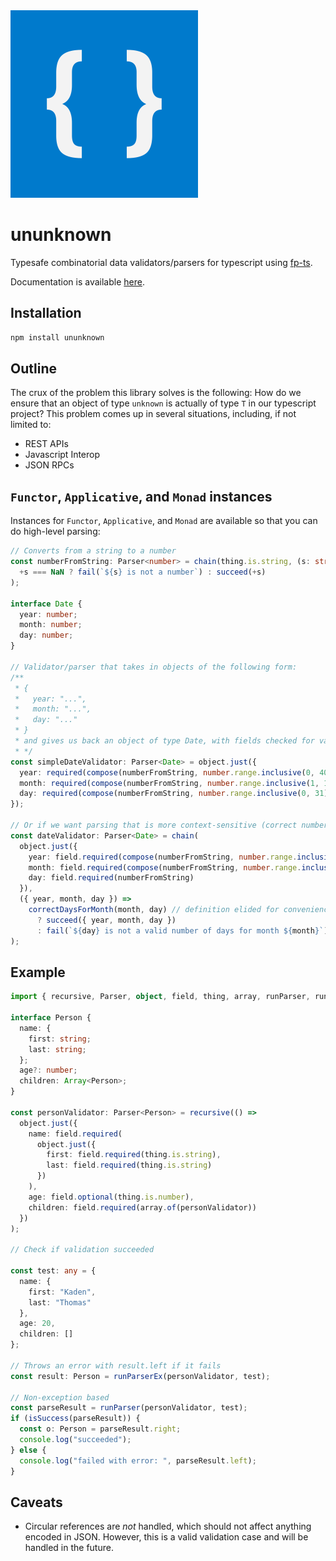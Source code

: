 <img src="media/logo.png" height=300 width=300 />

# ununknown

Typesafe combinatorial data validators/parsers for typescript using [fp-ts](https://gcanti.github.io/fp-ts/).

Documentation is available [here](https://www.tkaden.net/ununknown).

## Installation

```bash
npm install ununknown
```

## Outline

The crux of the problem this library solves is the following:
How do we ensure that an object of type `unknown` is actually
of type `T` in our typescript project? This problem comes up
in several situations, including, if not limited to:

- REST APIs
- Javascript Interop
- JSON RPCs

## `Functor`, `Applicative`, and `Monad` instances

Instances for `Functor`, `Applicative`, and `Monad` are available so that you can do high-level parsing:

```typescript
// Converts from a string to a number
const numberFromString: Parser<number> = chain(thing.is.string, (s: string) =>
  +s === NaN ? fail(`${s} is not a number`) : succeed(+s)
);

interface Date {
  year: number;
  month: number;
  day: number;
}

// Validator/parser that takes in objects of the following form:
/**
 * {
 *   year: "...",
 *   month: "...",
 *   day: "..."
 * }
 * and gives us back an object of type Date, with fields checked for validity
 * */
const simpleDateValidator: Parser<Date> = object.just({
  year: required(compose(numberFromString, number.range.inclusive(0, 4000))),
  month: required(compose(numberFromString, number.range.inclusive(1, 12))),
  day: required(compose(numberFromString, number.range.inclusive(0, 31)))
});

// Or if we want parsing that is more context-sensitive (correct number of days depending on the month)
const dateValidator: Parser<Date> = chain(
  object.just({
    year: field.required(compose(numberFromString, number.range.inclusive(0, 4000))),
    month: field.required(compose(numberFromString, number.range.inclusive(1, 12))),
    day: field.required(numberFromString)
  }),
  ({ year, month, day }) =>
    correctDaysForMonth(month, day) // definition elided for convenience
      ? succeed({ year, month, day })
      : fail(`${day} is not a valid number of days for month ${month}`)
);
```

## Example

```typescript
import { recursive, Parser, object, field, thing, array, runParser, runParserEx, isSuccess } from "ununknown";

interface Person {
  name: {
    first: string;
    last: string;
  };
  age?: number;
  children: Array<Person>;
}

const personValidator: Parser<Person> = recursive(() =>
  object.just({
    name: field.required(
      object.just({
        first: field.required(thing.is.string),
        last: field.required(thing.is.string)
      })
    ),
    age: field.optional(thing.is.number),
    children: field.required(array.of(personValidator))
  })
);

// Check if validation succeeded

const test: any = {
  name: {
    first: "Kaden",
    last: "Thomas"
  },
  age: 20,
  children: []
};

// Throws an error with result.left if it fails
const result: Person = runParserEx(personValidator, test);

// Non-exception based
const parseResult = runParser(personValidator, test);
if (isSuccess(parseResult)) {
  const o: Person = parseResult.right;
  console.log("succeeded");
} else {
  console.log("failed with error: ", parseResult.left);
}
```

## Caveats

- Circular references are _not_ handled, which should not affect anything encoded in JSON. However, this is a valid validation case and will be handled in the future.
